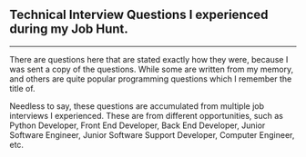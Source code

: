 ## Technical Interview Questions I experienced during my Job Hunt.  
_______________________________________________________________________________________________________________________________________________

There are questions here that are stated exactly how they were, because I was sent a copy of the questions.  While some are written from my memory, and others are quite popular programming questions which I remember the title of.  
  
Needless to say, these questions are accumulated from multiple job interviews I experienced. These are from different opportunities, such as Python Developer, Front End Developer, Back End Developer, Junior Software Engineer, Junior Software Support Developer, Computer Engineer, etc.





